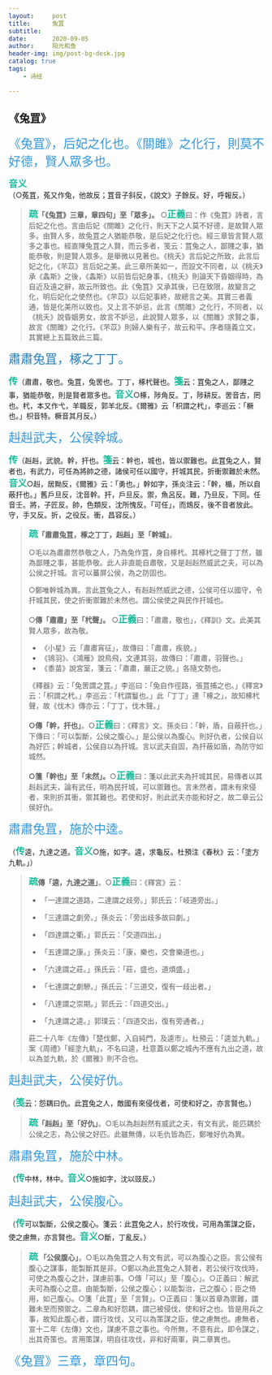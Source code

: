 ```yaml
---
layout:     post
title:      兔罝
subtitle:   
date:       2020-09-05
author:     阳光和鱼
header-img: img/post-bg-desk.jpg
catalog: true
tags:
    - 诗经

---
```


## 《兔罝》

<font size=5 color=3498DB>《兔罝》，后妃之化也。《關雎》之化行，則莫不好德，賢人眾多也。</font>

<font size=4 color=1ABC9C>**音义**</font>（○菟罝，菟又作兔，他故反；罝音子斜反，《說文》子餘反。好，呼報反。）

> **<font size=4 color=1ABC9C>疏</font>「《兔罝》三章，章四句」至「眾多」。**	○<font  size=4 color=1ABC9C>**正義**</font>曰：作《兔罝》詩者，言后妃之化也。言由后妃《關雎》之化行，則天下之人莫不好德，是故賢人眾多。由賢人多，故兔罝之人猶能恭敬，是后妃之化行也。經三章皆言賢人眾多之事也。經直陳兔罝之人賢，而云多者，笺云：罝兔之人，鄙賤之事，猶能恭敬，則是賢人眾多。是舉微以見著也。《桃夭》言后妃之所致，此言后妃之化，《芣苡》言后妃之美。此三章所美如一，而設文不同者，以《桃夭》承《螽斯》之後，《螽斯》以前皆后妃身事，《桃夭》則論天下昏姻得時，為自近及遠之辭，故云所致也。此《兔罝》又承其後，已在致限，故變言之化，明后妃化之使然也。《芣苡》以后妃事終，故總言之美。其實三者義通，皆是化美所以致也。又上言不妒忌，此言《關雎》之化行，不同者，以《桃夭》說昏姻男女，故言不妒忌，此說賢人眾多，以《關雎》求賢之事，故言《關雎》之化行。《芣苡》則婦人樂有子，故云和平。序者隨義立文，其實總上五篇致此三篇。

<font size=5 color=2980B9>肅肅兔罝，椓之丁丁。</font>

<font size=4 color=1ABC9C>**传**</font>（肅肅，敬也。兔罝，兔罟也。丁丁，椓杙聲也。<font size=4 color=1ABC9C>**箋**</font>云：罝兔之人，鄙賤之事，猶能恭敬，則是賢者眾多也。<font size=4 color=1ABC9C>**音义**</font>○椓，陟角反。丁，陟耕反。罟音古，罔也。杙，本又作弋，羊職反，郭羊北反。《爾雅》云「枳謂之杙」，李巡云：「橛也。」枳音特。橛音其月反。）

<font size=5 color=3498DB>赳赳武夫，公侯幹城。</font>

<font size=4 color=1ABC9C>**传**</font>（赳赳，武貌。幹，扞也。<font size=4 color=1ABC9C>**箋**</font>云：幹也，城也，皆以禦難也。此罝兔之人，賢者也，有武力，可任為將帥之德，諸侯可任以國守，扞城其民，折衝禦難於未然。<font size=4 color=1ABC9C>**音义**</font>○赳，居黝反，《爾雅》云：「勇也。」幹如字，孫炎注云：「幹，楯，所以自蔽扞也。」舊戶旦反，沈音幹。扞，戶旦反。禦，魚呂反。難，乃旦反，下同。任音壬。將，子匠反。帥，色類反，沈所愧反。「可任」，而鴆反，後不音者放此。守，手又反。折，之役反。衝，昌容反。）

> <font size=4 color=1ABC9C>**疏**</font>**「肅肅兔罝，椓之丁丁，赳赳」至「幹城」**。
>
> 	○毛以為肅肅然恭敬之人，乃為兔作罝，身自椓杙。其椓杙之聲丁丁然，雖為鄙賤之事，甚能恭敬。此人非直能自肅敬，又是赳赳然威武之夫，可以為公侯之扞城。言可以蕃屏公侯，為之防固也。
> 	
> 	○鄭唯幹城為異。言此罝兔之人，有赳赳然威武之德，公侯可任以國守，令扞城其民，使之折衝禦難於未然也。謂公侯使之與民作扞城也。
>
> ○**傳「肅肅」至「杙聲」。**	○<font  size=4 color=1ABC9C>**正義**</font>曰：「肅肅，敬也」，《釋訓》文。此美其賢人眾多，故為敬。
>
> - 《小星》云「肅肅宵征」，故傳曰：「肅肅，疾貌。」
> - 《鴇羽》、《鴻雁》說鳥飛，文連其羽，故傳曰：「肅肅，羽聲也。」
> - 《黍苗》說宮室，箋云：「肅肅，嚴正之貌。」各隨文勢也。
>
> 《釋器》云：「兔罟謂之罝。」李巡曰：「兔自作徑路，張罝捕之也。」《釋宮》云：「枳謂之杙。」李巡云：「杙謂鬘也。」此「丁丁」連「椓之」，故知椓杙聲，故《伐木》傳亦云：「丁丁，伐木聲。」
>
> **○傳「幹，扞也」**。○<font  size=4 color=1ABC9C>**正義**</font>曰：《釋言》文。孫炎曰：「幹，盾，自蔽扞也。」下傳曰：「可以製斷，公侯之腹心。」是公侯以為腹心。則好仇者，公侯自以為好匹；幹城者，公侯自以為扞城。言以武夫自固，為扞蔽如盾，為防守如城然。
>
> **○箋「幹也」至「未然」。**○<font  size=4 color=1ABC9C>**正義**</font>曰：箋以此武夫為扞城其民，易傳者以其赳赳武夫，論有武任，明為民扞城，可以禦難也。言未然者，謂未有來侵者，來則折其衝，禦其難也。若使和好，則此武夫亦能和好之，故二章云公侯好仇。

<font size=5 color=3498DB>肅肅兔罝，施於中逵。</font>

（<font size=4 color=1ABC9C>**传**</font>逵，九達之道。<font size=4 color=1ABC9C>**音义**</font>○施，如字。逵，求龜反。杜預注《春秋》云：「塗方九軌。」）

>  <font size=4 color=1ABC9C>**疏**</font>**傳「逵，九達之道」**。○<font  size=4 color=1ABC9C>**正義**</font>曰：《釋宮》云：
>
>  - 「一達謂之道路，二達謂之歧旁。」郭氏云：「岐道旁出。」
>
>  - 「三達謂之劇旁。」孫炎云：「旁出歧多故曰劇。」
>
>  - 「四達謂之衢。」郭氏云：「交道四出。」
>
>  - 「五達謂之康。」孫炎云：「康，樂也，交會樂道也。」
>
>  - 「六達謂之莊。」孫氏云：「莊，盛也，道煩盛。」
>
>  - 「七達謂之劇驂。」孫氏云：「三道交，復有一歧出者。」
>
>  - 「八達謂之崇期。」郭氏云：「四道交出。」
>
>  - 「九達謂之逵。」郭璞云：「四道交出，復有旁通者。」
>
>  莊二十八年《左傳》「楚伐鄭，入自純門，及逵市」。杜預云：「逵並九軌。」案《周禮》「經塗九軌」，不名曰逵，杜意蓋以鄭之城內不應有九出之道，故以為並九軌，於《爾雅》則不合也。

<font size=5 color=3498DB>赳赳武夫，公侯好仇。</font>

（<font size=4 color=1ABC9C>**笺**</font>云：怨耦曰仇。此罝兔之人，敵國有來侵伐者，可使和好之，亦言賢也。）

>  <font size=4 color=1ABC9C>**疏**</font>**「赳赳」至「好仇」**。○毛以為赳赳然有威武之夫，有文有武，能匹耦於公侯之志，為公侯之好匹。此雖無傳，以毛仇皆為匹，鄭唯好仇為異。

<font size=5 color=3498DB>肅肅兔罝，施於中林。</font>

（<font size=4 color=1ABC9C>**传**</font>中林，林中。<font size=4 color=1ABC9C>**音义**</font>○施如字，沈以豉反。）

<font size=5 color=3498DB>赳赳武夫，公侯腹心。</font>

（<font size=4 color=1ABC9C>**传**</font>可以製斷，公侯之腹心。箋云：此罝兔之人，於行攻伐，可用為策謀之臣，使之慮無，亦言賢也。<font size=4 color=1ABC9C>**音义**</font>○斷，丁亂反。）

>  **<font size=4 color=1ABC9C>疏</font> 「公侯腹心」**。○毛以為兔罝之人有文有武，可以為腹心之臣。言公侯有腹心之謀事，能製斷其是非。○鄭以為此罝兔之人賢者，若公侯行攻伐時，可使之為腹心之計，謀慮前事。○傳「可以」至「腹心」。○正義曰：解武夫可為腹心之意。由能製斷，公侯之腹心；以能製治，己之腹心；臣之倚用，如己腹心。○箋「此罝」至「言賢」。○正義曰：箋以首章為禦難，謂難未至而預禦之。二章為和好怨耦，謂己被侵伐，使和好之也。皆是用兵之事，故知此腹心者，謂行攻伐，又可以為策謀之臣，使之慮無也。慮無者，宣十二年《左傳》文也，謀慮不意之事也。今所無，不意有此，即令謀之，出其奇策也。言用策謀，明自往攻伐，非和好兩軍，與二章異也。

<font size=5 color=3498DB>《兔罝》三章，章四句。</font>